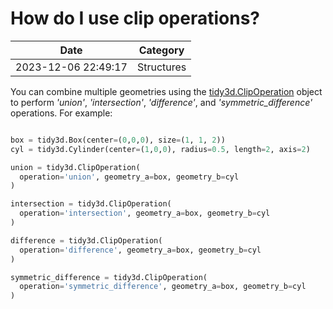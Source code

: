 # How do I use clip operations?

| Date       | Category    |
|------------|-------------|
| 2023-12-06 22:49:17 | Structures |


You can combine multiple geometries using the [tidy3d.ClipOperation](https://docs.flexcompute.com/projects/tidy3d/en/latest/_autosummary/tidy3d.ClipOperation.html) object to perform *'union'*, *'intersection'*, *'difference'*, and *'symmetric\_difference'*  operations. For example:



```python

box = tidy3d.Box(center=(0,0,0), size=(1, 1, 2))
cyl = tidy3d.Cylinder(center=(1,0,0), radius=0.5, length=2, axis=2)

union = tidy3d.ClipOperation(
  operation='union', geometry_a=box, geometry_b=cyl
)

intersection = tidy3d.ClipOperation(
  operation='intersection', geometry_a=box, geometry_b=cyl
)

difference = tidy3d.ClipOperation(
  operation='difference', geometry_a=box, geometry_b=cyl
)

symmetric_difference = tidy3d.ClipOperation(
  operation='symmetric_difference', geometry_a=box, geometry_b=cyl
)

```


